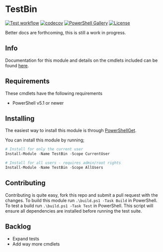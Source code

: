 # TestBin

[![Test workflow](https://github.com/jborean93/TestBin/workflows/Test%20TestBin/badge.svg)](https://github.com/jborean93/TestBin/actions/workflows/ci.yml)
[![codecov](https://codecov.io/gh/jborean93/TestBin/branch/main/graph/badge.svg?token=b51IOhpLfQ)](https://codecov.io/gh/jborean93/TestBin)
[![PowerShell Gallery](https://img.shields.io/powershellgallery/dt/TestBin.svg)](https://www.powershellgallery.com/packages/TestBin)
[![License](https://img.shields.io/badge/license-MIT-blue.svg)](https://github.com/jborean93/TestBin/blob/main/LICENSE)

Better docs are forthcoming, this is still a work in progress.

## Info

Documentation for this module and details on the cmdlets included can be found [here](docs/en-US/TestBin.md).

## Requirements

These cmdlets have the following requirements

* PowerShell v5.1 or newer

## Installing

The easiest way to install this module is through
[PowerShellGet](https://docs.microsoft.com/en-us/powershell/gallery/overview).

You can install this module by running;

```powershell
# Install for only the current user
Install-Module -Name TestBin -Scope CurrentUser

# Install for all users - requires admin/root rights
Install-Module -Name TestBin -Scope AllUsers
```

## Contributing

Contributing is quite easy, fork this repo and submit a pull request with the changes.
To build this module run `.\build.ps1 -Task Build` in PowerShell.
To test a build run `.\build.ps1 -Task Test` in PowerShell.
This script will ensure all dependencies are installed before running the test suite.

## Backlog

* Expand tests
* Add way more cmdlets
